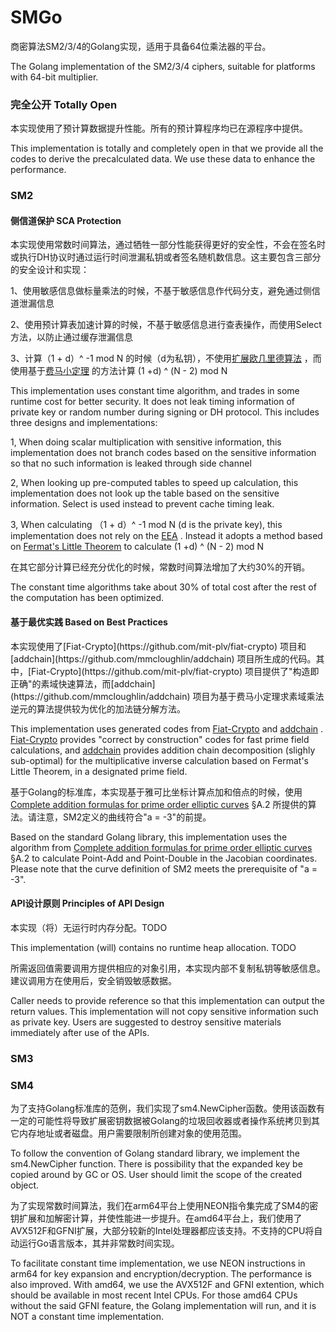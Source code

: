 # SMGo

商密算法SM2/3/4的Golang实现，适用于具备64位乘法器的平台。

The Golang implementation of the SM2/3/4 ciphers, suitable for platforms with 64-bit multiplier.

<h3>完全公开 Totally Open</h3>
本实现使用了预计算数据提升性能。所有的预计算程序均已在源程序中提供。

This implementation is totally and completely open in that we provide all the codes to derive the precalculated data. We use these data to enhance the performance.

<h3>SM2</h3>
<h4>侧信道保护 SCA Protection</h4>
本实现使用常数时间算法，通过牺牲一部分性能获得更好的安全性，不会在签名时或执行DH协议时通过运行时间泄漏私钥或者签名随机数信息。这主要包含三部分的安全设计和实现：

1、使用敏感信息做标量乘法的时候，不基于敏感信息作代码分支，避免通过侧信道泄漏信息

2、使用预计算表加速计算的时候，不基于敏感信息进行查表操作，而使用Select方法，以防止通过缓存泄漏信息

3、计算（1 + d）^ -1 mod N 的时候（d为私钥），不使用[扩展欧几里德算法](https://en.wikipedia.org/wiki/Extended_Euclidean_algorithm) ，而使用基于[费马小定理](https://en.wikipedia.org/wiki/Fermat%27s_little_theorem) 的方法计算 (1 +d) ^ (N - 2) mod N

This implementation uses constant time algorithm, and trades in some runtime cost for better security. It does not leak timing information of private key or random number during signing or DH protocol. This includes three designs and implementations:

1, When doing scalar multiplication with sensitive information, this implementation does not branch codes based on the sensitive information so that no such information is leaked through side channel

2, When looking up pre-computed tables to speed up calculation, this implementation does not look up the table based on the sensitive information. Select is used instead to prevent cache timing leak.

3, When calculating （1 + d）^ -1 mod N (d is the private key), this implementation does not rely on the [EEA](https://en.wikipedia.org/wiki/Extended_Euclidean_algorithm) . Instead it adopts a method based on [Fermat's Little Theorem](https://en.wikipedia.org/wiki/Fermat%27s_little_theorem) to calculate (1 +d) ^ (N - 2) mod N

在其它部分计算已经充分优化的时候，常数时间算法增加了大约30%的开销。

The constant time algorithms take about 30% of total cost after the rest of the computation has been optimized. 

<h4>基于最优实践 Based on Best Practices</h4>
本实现使用了[Fiat-Crypto](https://github.com/mit-plv/fiat-crypto) 项目和[addchain](https://github.com/mmcloughlin/addchain) 项目所生成的代码。其中，[Fiat-Crypto](https://github.com/mit-plv/fiat-crypto) 项目提供了"构造即正确"的素域快速算法，而[addchain](https://github.com/mmcloughlin/addchain) 项目为基于费马小定理求素域乘法逆元的算法提供较为优化的加法链分解方法。

This implementation uses generated codes from [Fiat-Crypto](https://github.com/mit-plv/fiat-crypto) and [addchain](https://github.com/mmcloughlin/addchain) . [Fiat-Crypto](https://github.com/mit-plv/fiat-crypto) provides "correct by construction" codes for fast prime field calculations, and [addchain](https://github.com/mmcloughlin/addchain) provides addition chain decomposition (slighly sub-optimal) for the multiplicative inverse calculation based on Fermat's Little Theorem, in a designated prime field.

基于Golang的标准库，本实现基于雅可比坐标计算点加和倍点的时候，使用[Complete addition formulas for prime order elliptic curves](https://eprint.iacr.org/2015/1060) §A.2 所提供的算法。请注意，SM2定义的曲线符合"a = -3"的前提。

Based on the standard Golang library, this implementation uses the algorithm from [Complete addition formulas for prime order elliptic curves](https://eprint.iacr.org/2015/1060) §A.2 to calculate Point-Add and Point-Double in the Jacobian coordinates. Please note that the curve definition of SM2 meets the prerequisite of "a = -3".

<h4>API设计原则 Principles of API Design</h4>
本实现（将）无运行时内存分配。TODO

This implementation (will) contains no runtime heap allocation. TODO

所需返回值需要调用方提供相应的对象引用，本实现内部不复制私钥等敏感信息。建议调用方在使用后，安全销毁敏感数据。

Caller needs to provide reference so that this implementation can output the return values. This implementation will not copy sensitive information such as private key. Users are suggested to destroy sensitive materials immediately after use of the APIs.

<h3>SM3</h3>

<h3>SM4</h3>
为了支持Golang标准库的范例，我们实现了sm4.NewCipher函数。使用该函数有一定的可能性将导致扩展密钥数据被Golang的垃圾回收器或者操作系统拷贝到其它内存地址或者磁盘。用户需要限制所创建对象的使用范围。

To follow the convention of Golang standard library, we implement the sm4.NewCipher function. There is possibility that the expanded key be copied around by GC or OS. User should limit the scope of the created object.

为了实现常数时间算法，我们在arm64平台上使用NEON指令集完成了SM4的密钥扩展和加解密计算，并使性能进一步提升。在amd64平台上，我们使用了AVX512F和GFNI扩展，大部分较新的Intel处理器都应该支持。不支持的CPU将自动运行Go语言版本，其并非常数时间实现。

To facilitate constant time implementation, we use NEON instructions in arm64 for key expansion and encryption/decryption. The performance is also improved. With amd64, we use the AVX512F and GFNI extention, which should be available in most recent Intel CPUs. For those amd64 CPUs without the said GFNI feature, the Golang implementation will run, and it is NOT a constant time implementation.   